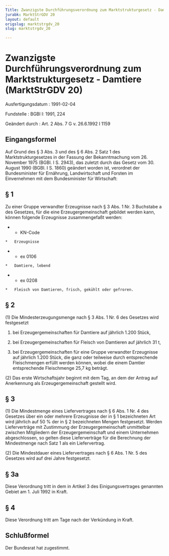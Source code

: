 ```yaml
---
Title: Zwanzigste Durchführungsverordnung zum Marktstrukturgesetz - Damtiere
jurabk: MarktStrGDV 20
layout: default
origslug: marktstrgdv_20
slug: marktstrgdv_20

---
```


# Zwanzigste Durchführungsverordnung zum Marktstrukturgesetz - Damtiere (MarktStrGDV 20)

Ausfertigungsdatum
:   1991-02-04

Fundstelle
:   BGBl I: 1991, 224

Geändert durch
:   Art. 2 Abs. 7 G v. 26.6.1992 I 1159

## Eingangsformel

Auf Grund des § 3 Abs. 3 und des § 6 Abs. 2 Satz 1 des
Marktstrukturgesetzes in der Fassung der Bekanntmachung vom 26.
November 1975 (BGBl. I S. 2943), das zuletzt durch das Gesetz vom 30.
August 1990 (BGBl. I S. 1860) geändert worden ist, verordnet der
Bundesminister für Ernährung, Landwirtschaft und Forsten im
Einvernehmen mit dem Bundesminister für Wirtschaft:

## § 1

Zu einer Gruppe verwandter Erzeugnisse nach § 3 Abs. 1 Nr. 3 Buchstabe
a des Gesetzes, für die eine Erzeugergemeinschaft gebildet werden
kann, können folgende Erzeugnisse zusammengefaßt werden:

*    *   KN-Code

    *   Erzeugnisse


*    *   ex 0106

    *   Damtiere, lebend


*    *   ex 0208

    *   Fleisch von Damtieren, frisch, gekühlt oder gefroren.

## § 2

(1) Die Mindesterzeugungsmenge nach § 3 Abs. 1 Nr. 6 des Gesetzes wird
festgesetzt

1.  bei Erzeugergemeinschaften für Damtiere auf jährlich 1.200 Stück,


2.  bei Erzeugergemeinschaften für Fleisch von Damtieren auf jährlich 31
    t,


3.  bei Erzeugergemeinschaften für eine Gruppe verwandter Erzeugnisse auf
    jährlich 1.200 Stück, die ganz oder teilweise durch entsprechende
    Fleischmengen erfüllt werden können, wobei die einem Damtier
    entsprechende Fleischmenge 25,7 kg beträgt.



(2) Das erste Wirtschaftsjahr beginnt mit dem Tag, an dem der Antrag
auf Anerkennung als Erzeugergemeinschaft gestellt wird.

## § 3

(1) Die Mindestmenge eines Liefervertrages nach § 6 Abs. 1 Nr. 4 des
Gesetzes über ein oder mehrere Erzeugnisse der in § 1 bezeichneten Art
wird jährlich auf 50 % der in § 2 bezeichneten Mengen festgesetzt.
Werden Lieferverträge mit Zustimmung der Erzeugergemeinschaft
unmittelbar zwischen Mitgliedern der Erzeugergemeinschaft und einem
Unternehmen abgeschlossen, so gelten diese Lieferverträge für die
Berechnung der Mindestmenge nach Satz 1 als ein Liefervertrag.

(2) Die Mindestdauer eines Liefervertrages nach § 6 Abs. 1 Nr. 5 des
Gesetzes wird auf drei Jahre festgesetzt.

## § 3a

Diese Verordnung tritt in dem in Artikel 3 des Einigungsvertrages
genannten Gebiet am 1. Juli 1992 in Kraft.

## § 4

Diese Verordnung tritt am Tage nach der Verkündung in Kraft.

## Schlußformel

Der Bundesrat hat zugestimmt.

